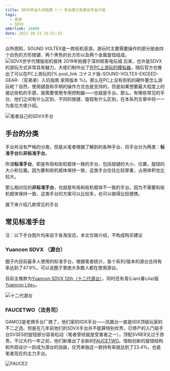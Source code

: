 ```yaml
---
title: SDVX手台入坑指南（一）手台简介及常见手台介绍
tags:
  - 音游
  - SDVX
abbrlink: 24808
date: 2022-10-21 15:51:33
---
```

众所周知，SOUND VOLTEX是一款街机音游。游玩时主要需要操作的部分是由四个白色的方形按键、两个黑色的长方形以及两个金属旋钮组成。
![SDVX世宇代理版街机框体 2019年拍摄于深圳核客电玩城](sdvx_ac.jpg)
后来，也许是SDVX的游玩方式非常具有魅力，大佬们制作出了[在PC上游玩的模拟器](https://github.com/Drewol/unnamed-sdvx-clone)，随后官方也推出了可以在PC上游玩的{% post_link コナステ版-SOUND-VOLTEX-EXCEED-GEAR-（官弟弟）入坑指南 家用版本 %}。那么在PC上没有街机的硬件要怎么游玩呢？自然，使用键盘和手柄的操作方式也是支持的，但是如果想要最大程度上的接近街机的手感，就需要使用专用控制器——也就是手台。那么，有哪些常见的手台、他们之间有什么区别、不同的按键、旋钮有什么区别，在本系列文章中将一一为各位大佬介绍。

![笔者自己的SDVX手台](my_controller.jpg)

## 手台的分类
手台并没有严格的分类，但是从笔者根据了解到的各种手台，将手台分为两类：**标准手台**和**非标准手台**。

所谓**标准手台**，即是布局和街机框体一致的手台，包括按键的大小、位置，旋钮的大小和位置。因为要和街机框体保持一致，这类手台往往比较厚重，占用体积也比较大。

那么相对应的**非标准手台**，也就是布局和街机框体不一致的手台。因为不需要和街机框体保持一致，这类手台的方案可以比较多，也可以做得比较便携。

接下来介绍几款常见的手台

## 常见标准手台

注：以下手台图片均来自于各淘宝店，本文仅做介绍，不构成购买建议

### Yuancon SDVX （源台）
圈子内目前最多人使用的标准手台，根据笔者统计，各个系列/版本的源台总持有率达到了47.9%，可以说圈子里绝大多数人都在使用源台。

目前主推款为[Yuancon SDVX 12th（十二代源台）](https://item.taobao.com/item.htm?spm=a230r.1.14.20.6531526evkvVA9&id=43850538600)，同时还有青(Lian)春(Jia)版[Yuancon Lite+](https://item.taobao.com/item.htm?spm=2013.1.20141001.3.47b35a61NvsRDe&id=660685402748)。

![十二代源台](yuancon12.jpg)

### FAUCETWO（法务司）
GAMO2是老牌手台厂商了，他们家的IIDX手台——凤凰台一直是IIDX顶级玩家的不二之选。但是在几年前他们的SDVX手台并不能算特别优秀，已停产的入门级手台SVSE5的旋钮部分容易松动（笔者曾经就是受害者之一），顶配SVRE9又过于昂贵。不过大约一年之前，他们新推出了全新的[FAUCETWO](https://item.taobao.com/item.htm?spm=a230r.1.14.3.6531526evkvVA9&id=645691875317)。借助创新的旋钮结构和外观设计一跃成为源台的劲敌，仅凭单独这一款持有率就达到了23.4%。也是笔者现在的主力手台。

![FAUCE2](fauce2.jpg)